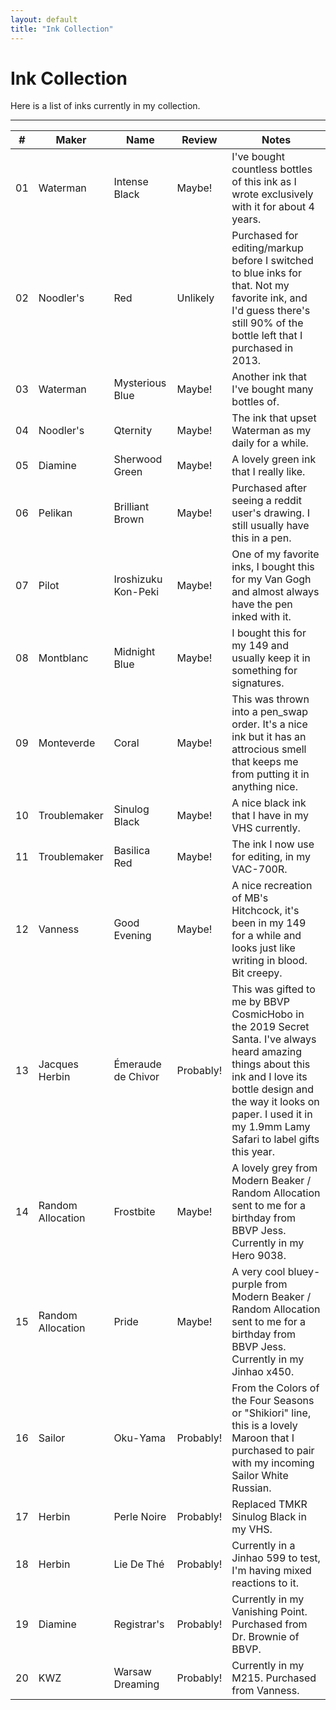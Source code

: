 ```yaml
---
layout: default
title: "Ink Collection"
---
```


# Ink Collection

Here is a list of inks currently in my collection.

---

| # | Maker | Name | Review | Notes |
|---|-------|--------|---------|---------|
| 01 | Waterman | Intense Black | Maybe! | I've bought countless bottles of this ink as I wrote exclusively with it for about 4 years. |
| 02 | Noodler's | Red | Unlikely | Purchased for editing/markup before I switched to blue inks for that.  Not my favorite ink, and I'd guess there's still 90% of the bottle left that I purchased in 2013. |
| 03 | Waterman | Mysterious Blue | Maybe! | Another ink that I've bought many bottles of. |
| 04 | Noodler's | Qternity | Maybe! | The ink that upset Waterman as my daily for a while. |
| 05 | Diamine | Sherwood Green | Maybe! | A lovely green ink that I really like. |
| 06 | Pelikan | Brilliant Brown | Maybe! | Purchased after seeing a reddit user's drawing.  I still usually have this in a pen. |
| 07 | Pilot | Iroshizuku Kon-Peki | Maybe! | One of my favorite inks, I bought this for my Van Gogh and almost always have the pen inked with it. |
| 08 | Montblanc | Midnight Blue | Maybe! | I bought this for my 149 and usually keep it in something for signatures. |
| 09 | Monteverde | Coral | Maybe! | This was thrown into a pen_swap order.  It's a nice ink but it has an attrocious smell that keeps me from putting it in anything nice. |
| 10 | Troublemaker | Sinulog Black | Maybe! | A nice black ink that I have in my VHS currently. |
| 11 | Troublemaker | Basilica Red | Maybe! | The ink I now use for editing, in my VAC-700R. |
| 12 | Vanness | Good Evening | Maybe! | A nice recreation of MB's Hitchcock, it's been in my 149 for a while and looks just like writing in blood.  Bit creepy. |
| 13 | Jacques Herbin | Émeraude de Chivor | Probably! | This was gifted to me by BBVP CosmicHobo in the 2019 Secret Santa.  I've always heard amazing things about this ink and I love its bottle design and the way it looks on paper.  I used it in my 1.9mm Lamy Safari to label gifts this year. |
| 14 | Random Allocation | Frostbite | Maybe! | A lovely grey from Modern Beaker / Random Allocation sent to me for a birthday from BBVP Jess.  Currently in my Hero 9038. |
| 15 | Random Allocation | Pride | Maybe! | A very cool bluey-purple from Modern Beaker / Random Allocation sent to me for a birthday from BBVP Jess.  Currently in my Jinhao x450. |
| 16 | Sailor | Oku-Yama | Probably! | From the Colors of the Four Seasons or "Shikiori" line, this is a lovely Maroon that I purchased to pair with my incoming Sailor White Russian. |
| 17 | Herbin | Perle Noire | Probably! | Replaced TMKR Sinulog Black in my VHS. |
| 18 | Herbin | Lie De Thé | Probably! | Currently in a Jinhao 599 to test, I'm having mixed reactions to it. |
| 19 | Diamine | Registrar's | Probably! | Currently in my Vanishing Point.  Purchased from Dr. Brownie of BBVP. |
| 20 | KWZ | Warsaw Dreaming | Probably! | Currently in my M215.  Purchased from Vanness. |
